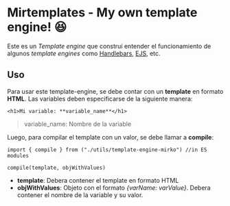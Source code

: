 # **Mirtemplates - My own template engine!** 😆
Este es un *Template engine* que construí entender el funcionamiento de algunos *template engines* como [Handlebars]("https://handlebarsjs.com/"), [EJS](https://ejs.co/), etc.

## Uso
Para usar este template-engine, se debe contar con un **template** en formato **HTML**. Las variables deben especificarse de la siguiente manera:

```
<h1>Mi variable: **variable_name**</h1>
```
> variable_name: Nombre de la variable

Luego, para compilar el template con un valor, se debe llamar a **compile**:

```
import { compile } from ("./utils/template-engine-mirko") //in ES modules

compile(template, objWithValues)
```
- **template**: Debera contener el template en formato HTML
- **objWithValues**: Objeto con el formato *{varName: varValue}*. Debera contener el nombre de la variable y su valor.
